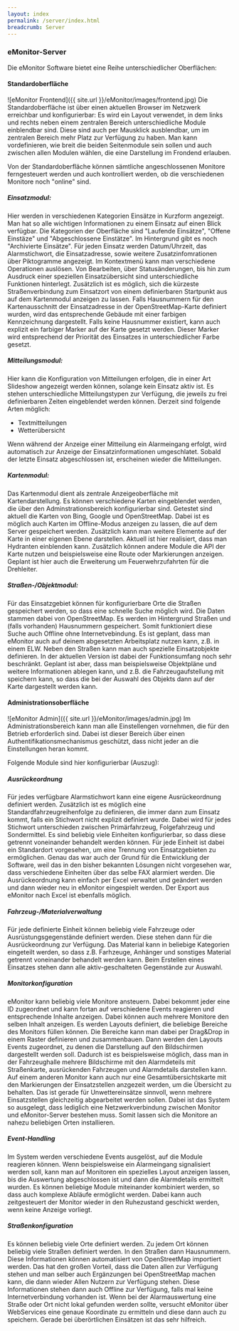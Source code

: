 ```yaml
---
layout: index
permalink: /server/index.html
breadcrumb: Server
---
```


### eMonitor-Server


Die eMonitor Software bietet eine Reihe unterschiedlicher Oberflächen:

#### Standardoberfläche

![eMonitor Frontend]({{ site.url }}/eMonitor/images/frontend.jpg) Die Standardoberfläche ist über einen aktuellen Browser im Netzwerk erreichbar und konfigurierbar: Es wird ein Layout 
verwendet, in dem links und rechts neben einem zentralen Bereich unterschiedliche Module einblendbar sind. Diese sind 
auch per Mausklick ausblendbar, um im zentralen Bereich mehr Platz zur Verfügung zu haben. Man kann vordefinieren, wie 
breit die beiden Seitenmodule sein sollen und auch zwischen allen Modulen wählen, die eine Darstellung im Frondend 
erlauben.

Von der Standardoberfläche können sämtliche angeschlossenen Monitore ferngesteuert werden und auch kontrolliert werden, 
ob die verschiedenen Monitore noch "online" sind.

##### Einsatzmodul:

Hier werden in verschiedenen Kategorien Einsätze in Kurzform angezeigt. Man hat so alle wichtigen Informationen zu 
einem Einsatz auf einen Blick verfügbar. Die Kategorien der Oberfläche sind "Laufende Einsätze", "Offene Einstäze" und 
"Abgeschlossene Einstätze". Im Hintergrund gibt es noch "Archivierte Einsätze".
Für jeden Einsatz werden Datum/Uhrzeit, das Alarmstichwort, die Einsatzadresse, sowie weitere Zusatzinfomrationen über 
Piktogramme angezeigt. Im Kontextmenü kann man verschiedene Operationen auslösen. Von Bearbeiten, über Statusänderungen,
 bis hin zum Ausdruck einer speziellen Einsatzübersicht sind unterschiedliche Funktionen hinterlegt.
Zusätzlich ist es möglich, sich die kürzeste Straßenverbindung zum Einsatzort von einem definierbaren Startpunkt aus 
auf dem Kartenmodul anzeigen zu lassen.
Falls Hausnummern für den Kartenausschnitt der Einsatzadresse in der OpenStreetMap-Karte definiert wurden, wird das 
entsprechende Gebäude mit einer farbigen Kennzeichnung dargestellt. Falls keine Hausnummer existiert, kann auch explizit
 ein farbiger Marker auf der Karte gesetzt werden. Dieser Marker wird entsprechend der Priorität des Einsatzes in 
 unterschiedlicher Farbe gesetzt.

##### Mitteilungsmodul:

Hier kann die Konfiguration von Mitteilungen erfolgen, die in einer Art Slideshow angezeigt werden können, solange kein 
Einsatz aktiv ist. Es stehen unterschiedliche Mitteilungstypen zur Verfügung, die jeweils zu frei definierbaren Zeiten 
eingeblendet werden können. Derzeit sind folgende Arten möglich:

* Textmitteilungen
* Wetterübersicht

Wenn während der Anzeige einer Mitteilung ein Alarmeingang erfolgt, wird automatisch zur Anzeige der 
Einsatzinformationen umgeschlatet. Sobald der letzte Einsatz abgeschlossen ist, erscheinen wieder die Mitteilungen.

##### Kartenmodul:

Das Kartenmodul dient als zentrale Anzeigeoberfläche mit Kartendarstellung. Es können verschiedene Karten eingeblendet 
werden, die über den Adminstrationsbereich konfigurierbar sind. Getestet sind aktuell die Karten von Bing, Google und 
OpenStreetMap. Dabei ist es möglich auch Karten im Offline-Modus anzeigen zu lassen, die auf dem Server gespeichert 
werden.
Zusätzlich kann man weitere Elemente auf der Karte in einer eigenen Ebene darstellen. Aktuell ist hier realisiert, dass 
man Hydranten einblenden kann.
Zusätzlich können andere Module die API der Karte nutzen und beispielsweise eine Route oder Markierungen anzeigen. 
Geplant ist hier auch die Erweiterung um Feuerwehrzufahrten für die Drehleiter.

##### Straßen-/Objektmodul:

Für das Einsatzgebiet können für konfigurierbare Orte die Straßen gespeichert werden, so dass eine schnelle Suche 
möglich wird. Die Daten stammen dabei von OpenStreetMap. Es werden im Hintergrund Straßen und (falls vorhanden) 
Hausnummern gespeichert. Somit funktioniert diese Suche auch Offline ohne Internetvebindung. Es ist geplant, dass man 
eMonitor auch auf deinem abgesetzten Arbeitsplatz nutzen kann, z.B. in einem ELW.
Neben den Straßen kann man auch spezielle Einsatzobjekte definieren. In der aktuellen Version ist dabei der 
Funktionsumfang noch sehr beschränkt. Geplant ist aber, dass man beispielsweise Objektpläne und weitere Informationen 
ablegen kann, und z.B. die Fahrzeugaufstellung mit speichern kann, so dass die bei der Auswahl des Objekts dann auf der 
Karte dargestellt werden kann.

#### Administrationsoberfläche

![eMonitor Admin]({{ site.url }}/eMonitor/images/admin.jpg) Im Administrationsbereich kann man alle Einstellengen vornehmen, 
die für den Betrieb erforderlich sind. Dabei ist dieser Bereich über einen Authentifikationsmechanismus geschützt, dass 
nicht jeder an die Einstellungen heran kommt.

Folgende Module sind hier konfigurierbar (Auszug):

##### Ausrückeordnung

Für jedes verfügbare Alarmstichwort kann eine eigene Ausrückeordnung definiert werden. Zusätzlich ist es möglich eine 
Standardfahrzeugreihenfolge zu definieren, die immer dann zum Einsatz kommt, falls ein Stichwort nicht explizit 
definiert wurde.
Dabei wird für jedes Stichwort unterschieden zwischen Primärfahrzeug, Folgefahrzeug und Sondermittel. 
Es sind beliebig viele Einheiten konfigurierbar, so dass diese getrennt voneinander behandelt werden können. Für jede 
Einheit ist dabei ein Standardort vorgesehen, um eine Trennung von Einsatzgebieten zu ermöglichen. Genau das war auch 
der Grund für die Entwicklung der Software, weil das in den bisher bekannten Lösungen nicht vorgesehen war, dass 
verschiedene Einheiten über das selbe FAX alarmiert werden.
Die Ausrückeordnung kann einfach per Excel verwaltet und geändert werden und dann wieder neu in eMonitor eingespielt 
werden. Der Export aus eMonitor nach Excel ist ebenfalls möglich.

##### Fahrzeug-/Materialverwaltung

Für jede definierte Einheit können beliebig viele Fahrzeuge oder Ausrüstungsgegenstände definiert werden. Diese stehen 
dann für die Ausrückeordnung zur Verfügung. Das Material kann in beliebige Kategorien eingeteilt werden, so dass z.B. 
Farhzeuge, Anhänger und sonstiges Material getrennt voneinander behandelt werden kann. Beim Erstellen eines Einsatzes 
stehen dann alle aktiv-geschalteten Gegenstände zur Auswahl.

##### Monitorkonfiguration

eMonitor kann beliebig viele Monitore ansteuern. Dabei bekommt jeder eine ID zugeordnet und kann fortan auf 
verschiedene Events reagieren und entsprechende Inhalte anzeigen. Dabei können auch mehrere Monitore den selben Inhalt 
anzeigen.
Es werden Layouts definiert, die beliebige Bereiche des Monitors füllen können. Die Bereiche kann man dabei per 
Drag&Drop in einem Raster definieren und zusammenbauen. Dann werden den Layouts Events zugeordnet, zu denen die 
Darstellung auf den Bildschirmen dargestellt werden soll.
Dadurch ist es beispielsweise möglich, dass man in der Fahrzeughalle mehrere Bildschirme mit den Alarmdeteils mit 
Straßenkarte, ausrückenden Fahrzeugen und Alarmdetails darstellen kann. Auf einem anderen Monitor kann auch nur eine 
Gesamtübersichtskarte mit den Markierungen der Einsatzstellen anzgezeit werden, um die Übersicht zu behalten. Das ist 
gerade für Unwettereinsätze sinnvoll, wenn mehrere Einsatzstellen gleichzeitig abgearbeitet werden sollen.
Dabei ist das System so ausgelegt, dass lediglich eine Netzwerkverbindung zwischen Monitor und eMonitor-Server bestehen 
muss. Somit lassen sich die Monitore an nahezu beliebigen Orten installieren.

##### Event-Handling

Im System werden verschiedene Events ausgelöst, auf die Module reagieren können. Wenn beispielsweise ein Alarmeingang 
signalisiert werden soll, kann man auf Monitoren ein spezielles Layout anzeigen lassen, bis die Auswertung 
abgeschlossen ist und dann die Alarmdetails ermittelt wurden. Es können beliebige Module miteinander kombiniert werden, 
so dass auch komplexe Abläufe ermöglicht werden. Dabei kann auch zeitgesteuert der Monitor wieder in den Ruhezustand 
geschickt werden, wenn keine Anzeige vorliegt.

##### Straßenkonfiguration

Es können beliebig viele Orte definiert werden. Zu jedem Ort können beliebig viele Straßen definiert werden. In den 
Straßen dann Hausnummern. Diese Informationen können automatisiert von OpenStreetMap importiert werden. Das hat den 
großen Vorteil, dass die Daten allen zur Verfügung stehen und man selber auch Ergänzungen bei OpenStreetMap machen 
kann, die dann wieder Allen Nutzern zur Verfügung stehen.
Diese Informationen stehen dann auch Offline zur Verfügung, falls mal keine Internetverbindung vorhanden ist. Wenn bei 
der Alarmauswertung eine Straße oder Ort nicht lokal gefunden werden sollte, versucht eMonitor über WebServices eine 
genaue Koordinate zu ermitteln und diese dann auch zu speichern. Gerade bei überörtlichen Einsätzen ist das sehr 
hilfreich.
